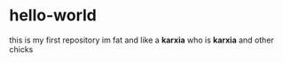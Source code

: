 # hello-world
this is my first repository
im fat and like a **karxia** who is **karxia** and other chicks
